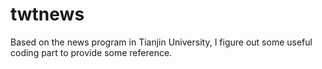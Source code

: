 twtnews
=======

Based on the news program in Tianjin University, I figure out some useful coding part to provide some reference.
